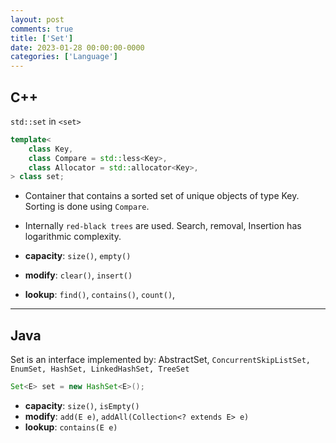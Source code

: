 ```yaml
---
layout: post
comments: true
title: ['Set']
date: 2023-01-28 00:00:00-0000
categories: ['Language']
---
```


## C++

`std::set` in `<set>`

```c++
template<
    class Key,
    class Compare = std::less<Key>,
    class Allocator = std::allocator<Key>,
> class set;
```
* Container that contains a sorted set of unique objects of type Key. Sorting is done using `Compare`.
* Internally `red-black trees` are used. Search, removal, Insertion has logarithmic complexity.

* **capacity**: `size()`, `empty()` 
* **modify**: `clear()`, `insert()`
* **lookup**: `find()`, `contains()`, `count()`,


----

## Java
Set is an interface implemented by: AbstractSet, `ConcurrentSkipListSet, EnumSet, HashSet, LinkedHashSet, TreeSet`

```java
Set<E> set = new HashSet<E>();
```

* **capacity**: `size()`, `isEmpty()`
* **modify**: `add(E e)`, `addAll(Collection<? extends E> e)`
* **lookup**: `contains(E e)`